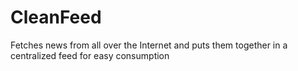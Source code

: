 CleanFeed
=========

Fetches news from all over the Internet and puts them together in a centralized feed for easy consumption
